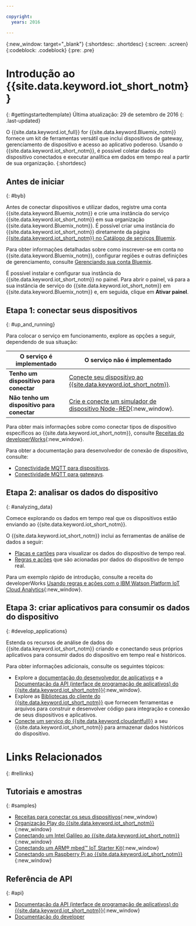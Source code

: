 ```yaml
---

copyright:
  years: 2016

---
```


{:new_window: target="\_blank"}
{:shortdesc: .shortdesc}
{:screen: .screen}
{:codeblock: .codeblock}
{:pre: .pre}

# Introdução ao {{site.data.keyword.iot_short_notm}}
{: #gettingstartedtemplate}
Última atualização: 29 de setembro de 2016
{: .last-updated}

O {{site.data.keyword.iot_full}} for {{site.data.keyword.Bluemix_notm}} fornece um kit de ferramentas versátil que inclui dispositivos de gateway, gerenciamento de dispositivo e acesso ao aplicativo poderoso. Usando o {{site.data.keyword.iot_short_notm}}, é possível coletar dados do dispositivo conectados e executar analítica em dados em tempo real a partir de sua organização.
{:shortdesc}

## Antes de iniciar
{: #byb}

Antes de conectar dispositivos e utilizar dados, registre uma conta {{site.data.keyword.Bluemix_notm}} e crie uma instância do serviço {{site.data.keyword.iot_short_notm}} em sua organização {{site.data.keyword.Bluemix_notm}}. 
É possível criar uma instância do {{site.data.keyword.iot_short_notm}} diretamente da página [{{site.data.keyword.iot_short_notm}} no Catálogo de serviços Bluemix](https://console.{DomainName}/catalog/services/internet-of-things-platform/).  

Para obter informações detalhadas sobre como inscrever-se em conta no {{site.data.keyword.Bluemix_notm}}, configurar regiões e outras definições de gerenciamento, consulte [Gerenciando
sua conta Bluemix](https://console.ng.bluemix.net/docs/admin/account.html#signup).

É possível instalar e configurar sua instância do {{site.data.keyword.iot_short_notm}} no painel. Para abrir o painel, vá para a sua instância de serviço do {{site.data.keyword.iot_short_notm}} em
{{site.data.keyword.Bluemix_notm}} e, em seguida, clique em **Ativar painel**.

## Etapa 1: conectar seus dispositivos
{: #up_and_running}

Para colocar o serviço em funcionamento, explore as opções a seguir, dependendo de sua situação:

   |   O serviço é implementado | O serviço não é implementado
  ------------- | -------------
  **Tenho um dispositivo para conectar** | [Conecte seu dispositivo ao {{site.data.keyword.iot_short_notm}}](iotplatform_task.html#iotplatform_task).| Explore conexão de dispositivo em [no demo da organização Play](http://discover-iot.eu-gb.mybluemix.net/?cm_mc_uid=44491599487314618721024&cm_mc_sid_50200000=1462798151#/play){:new_window}.
  **Não tenho um dispositivo para conectar** | [Crie e conecte um simulador de dispositivo Node-RED](nodereddevice_sample.html){:new_window}. | Introdução ao [Watson IoT Platform Starter](https://console.ng.bluemix.net/docs/starters/IoT/iot500.html){:new_window}.
Para obter mais informações sobre como conectar tipos de dispositivo específicos ao {{site.data.keyword.iot_short_notm}}, consulte [Receitas do developerWorks](https://developer.ibm.com/recipes/?post_type=tutorials&s=iot){:new_window}.  

Para obter a documentação para desenvolvedor de conexão de dispositivo, consulte:
- [Conectividade MQTT para dispositivos](devices/mqtt.html).
- [Conectividade MQTT para gateways](gateways/mqtt.html).

## Etapa 2: analisar os dados do dispositivo
{: #analyzing_data}

Comece explorando os dados em tempo real que os dispositivos estão enviando ao {{site.data.keyword.iot_short_notm}}.

O {{site.data.keyword.iot_short_notm}} inclui as ferramentas de análise de dados a seguir:  
- [Placas e cartões](data_visualization.html) para visualizar os dados do dispositivo de tempo real.
- [Regras e ações](analytics.html) que são acionadas por dados do dispositivo de tempo real.

Para um exemplo rápido de introdução, consulte a receita do developerWorks [Usando regras e ações com o IBM Watson Platform IoT Cloud Analytics](https://developer.ibm.com/recipes/tutorials/using-rules-and-actions-with-ibm-watson-iot-platform-cloud-analytics/){:new_window}.

## Etapa 3: criar aplicativos para consumir os dados do dispositivo
{: #develop_applications}

Estenda os recursos de análise de dados do {{site.data.keyword.iot_short_notm}} criando e conectando seus próprios aplicativos para consumir dados do dispositivo em tempo real e históricos.

Para obter informações adicionais, consulte os
seguintes tópicos:   
- Explore a [documentação do desenvolvedor de aplicativos](applications/api.html) e a [Documentação da API (interface de programação de aplicativos) do {{site.data.keyword.iot_short_notm}}](https://docs.internetofthings.ibmcloud.com/swagger/v0002.html#/){:new_window}.
- Explore as [Bibliotecas do cliente do {{site.data.keyword.iot_short_notm}}](iot_platform_client_lib.html) que fornecem ferramentas e arquivos para construir e desenvolver código para integração e conexão de seus dispositivos e aplicativos.
- [Conecte um serviço do {{site.data.keyword.cloudantfull}}](cloudant_connector.html) a seu {{site.data.keyword.iot_short_notm}} para armazenar dados históricos do dispositivo.




# Links Relacionados
{: #rellinks}
## Tutoriais e amostras
{: #samples}
* [Receitas para conectar os seus dispositivos](https://developer.ibm.com/recipes/?post_type=tutorials&s=iot){:new_window}
* [Organização Play do {{site.data.keyword.iot_short_notm}}](https://play.internetofthings.ibmcloud.com/){:new_window}
* [Conectando um Intel Galileo ao {{site.data.keyword.iot_short_notm}}](https://developer.ibm.com/recipes/tutorials/connect-an-intel-galileo-to-the-internet-of-things-foundation-connect/){:new_window}
* [Conectando um ARM® mbed™ IoT Starter Kit](https://developer.ibm.com/recipes/tutorials/arm-mbed-iot-starter-kit-part-1/){:new_window}
* [Conectando um Raspberry Pi ao {{site.data.keyword.iot_short_notm}}](https://developer.ibm.com/recipes/tutorials/raspberry-pi-4/){:new_window}

## Referência de API
{: #api}
* [Documentação da API (interface de programação de aplicativos) do {{site.data.keyword.iot_short_notm}}](https://docs.internetofthings.ibmcloud.com/swagger/v0002.html#/){:new_window}
* [Documentação do developer](developer_doc_overview.html)
